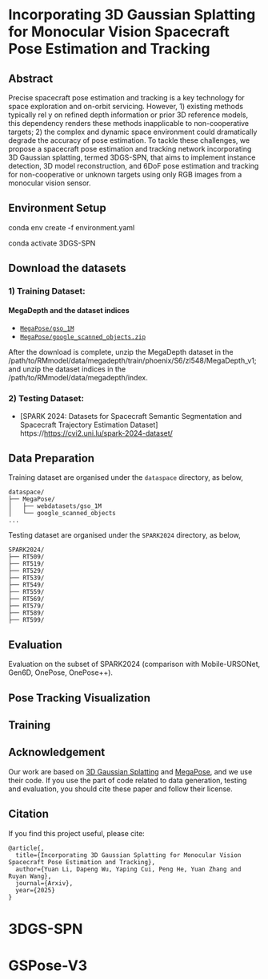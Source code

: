 # Incorporating 3D Gaussian Splatting for Monocular Vision Spacecraft Pose Estimation and Tracking




## Abstract 
Precise spacecraft pose estimation and tracking is a key technology for space exploration and on-orbit servicing. However, 1) existing methods typically rel y on refined depth information or prior 3D reference models, this dependency renders these methods inapplicable to non-cooperative targets; 2) the complex and dynamic space environment  could dramatically degrade the accuracy of pose estimation. To tackle these challenges, we propose a spacecraft pose estimation and tracking network incorporating 3D Gaussian splatting, termed 3DGS-SPN, that aims to implement instance detection, 3D model reconstruction, and 6DoF pose estimation and tracking for non-cooperative or unknown targets using only RGB images from a monocular vision sensor. 


## Environment Setup 

conda env create -f environment.yaml

conda activate 3DGS-SPN   

## Download the datasets

### 1) Training Dataset:
#### MegaDepth and the dataset indices   

- [``MegaPose/gso_1M``](https://www.paris.inria.fr/archive_ylabbeprojectsdata/megapose/webdatasets/) 
- [``MegaPose/google_scanned_objects.zip``](https://www.paris.inria.fr/archive_ylabbeprojectsdata/megapose/tars/) 

After the download is complete, unzip the MegaDepth dataset in the /path/to/RMmodel/data/megadepth/train/phoenix/S6/zl548/MegaDepth_v1; 
and unzip the dataset indices in the /path/to/RMmodel/data/megadepth/index.



### 2) Testing Dataset:
- [SPARK 2024: Datasets for Spacecraft Semantic Segmentation and Spacecraft Trajectory Estimation Dataset] https://https://cvi2.uni.lu/spark-2024-dataset/


## Data Preparation

Training dataset are organised under the ``dataspace`` directory, as below,

```
dataspace/
├── MegaPose/
│   ├── webdatasets/gso_1M
│   └── google_scanned_objects
...
```

Testing dataset are organised under the ``SPARK2024`` directory, as below,

```
SPARK2024/
├── RT509/
├── RT519/
├── RT529/
├── RT539/
├── RT549/
├── RT559/
├── RT569/
├── RT579/
├── RT589/
├── RT599/

```

## Evaluation

Evaluation on the subset of SPARK2024 (comparison with Mobile-URSONet, Gen6D, OnePose, OnePose++).

## Pose Tracking Visualization



## Training


      
## Acknowledgement
Our work are based on [3D Gaussian Splatting](https://github.com/graphdeco-inria/gaussian-splatting?tab=readme-ov-file) and [MegaPose](https://github.com/megapose6d/megapose6d), and we use their code. If you use the part of code related to data generation, testing and evaluation, you should cite these paper and follow their license.


## Citation
If you find this project useful, please cite:
```
@article{,
  title={Incorporating 3D Gaussian Splatting for Monocular Vision Spacecraft Pose Estimation and Tracking},
  author={Yuan Li, Dapeng Wu, Yaping Cui, Peng He, Yuan Zhang and Ruyan Wang},
  journal={Arxiv},
  year={2025}
}
```
# 3DGS-SPN
# GSPose-V3
